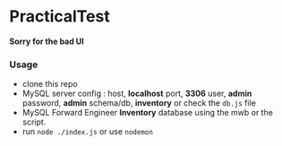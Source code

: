 # PracticalTest

**Sorry for the bad UI**


### Usage

- clone this repo
- MySQL server config : host, **localhost** port, **3306** user, **admin** password, **admin** schema/db, **inventory**
or check the `db.js` file
- MySQL Forward Engineer **Inventory** database using the mwb or the script.
- run `node ./index.js` or use `nodemon`
